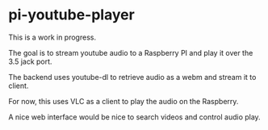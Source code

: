 # pi-youtube-player

This is a work in progress.

The goal is to stream youtube audio to a Raspberry PI and play it over the 3.5 jack port.

The backend uses youtube-dl to retrieve audio as a webm and stream it to client.

For now, this uses VLC as a client to play the audio on the Raspberry.

A nice web interface would be nice to search videos and control audio play.